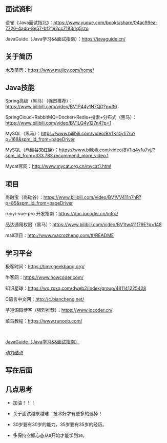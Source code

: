 

## 面试资料

语雀《Java面试指北》：https://www.yuque.com/books/share/04ac99ea-7726-4adb-8e57-bf21e2cc7183/rq5rzo

JavaGuide（Java学习&&面试指南）：https://javaguide.cn/



## 关于简历

木及简历：https://www.mujicv.com/home/



## Java技能

Spring高级（黑马）（强烈推荐）：https://www.bilibili.com/video/BV1P44y1N7QG?p=36

SpringCloud+RabbitMQ+Docker+Redis+搜索+分布式（黑马）：https://www.bilibili.com/video/BV1LQ4y127n4?p=1



MySQL（黑马）：https://www.bilibili.com/video/BV1Kr4y1i7ru?p=168&spm_id_from=pageDriver

MySQL（尚硅谷宋红康）：https://www.bilibili.com/video/BV1iq4y1u7vj/?spm_id_from=333.788.recommend_more_video.1

Mycat官网：http://www.mycat.org.cn/mycat1.html



## 项目

尚融宝（尚硅谷）：https://www.bilibili.com/video/BV1VV411n7nR?p=85&spm_id_from=pageDriver



ruoyi-vue-pro 开发指南：https://doc.iocoder.cn/intro/

品达通用权限（黑马）：https://www.bilibili.com/video/BV1tw411f79E?p=148

mall项目：http://www.macrozheng.com/#/README



## 学习平台



极客时间：https://time.geekbang.org/

牛客网：https://www.nowcoder.com/

知识星球：https://wx.zsxq.com/dweb2/index/group/481141225428

C语言中文网：http://c.biancheng.net/

芋道源码博客（强烈推荐）：https://www.iocoder.cn/

菜鸟教程：https://www.runoob.com/

<br>

 [JavaGuide（Java学习&&面试指南）](https://javaguide.cn/home.html#%E5%BF%85%E7%9C%8B%E4%B8%93%E6%A0%8F)



[动力结点](http://www.bjpowernode.com/javavideo.html)



## 写在后面



## 几点思考

- 加油！！！

- 关于面试越来越难：技术好才有更多的选择！
- 30岁要有30岁的能力，35岁要有35岁的经历。
- 多保持空瓶心态从`0`开始才能学到`10`。


































































